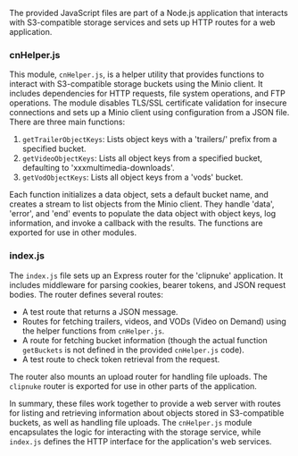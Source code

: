 The provided JavaScript files are part of a Node.js application that interacts with S3-compatible storage services and sets up HTTP routes for a web application.

### cnHelper.js
This module, `cnHelper.js`, is a helper utility that provides functions to interact with S3-compatible storage buckets using the Minio client. It includes dependencies for HTTP requests, file system operations, and FTP operations. The module disables TLS/SSL certificate validation for insecure connections and sets up a Minio client using configuration from a JSON file. There are three main functions:

1. `getTrailerObjectKeys`: Lists object keys with a 'trailers/' prefix from a specified bucket.
2. `getVideoObjectKeys`: Lists all object keys from a specified bucket, defaulting to 'xxxmultimedia-downloads'.
3. `getVodObjectKeys`: Lists all object keys from a 'vods' bucket.

Each function initializes a data object, sets a default bucket name, and creates a stream to list objects from the Minio client. They handle 'data', 'error', and 'end' events to populate the data object with object keys, log information, and invoke a callback with the results. The functions are exported for use in other modules.

### index.js
The `index.js` file sets up an Express router for the 'clipnuke' application. It includes middleware for parsing cookies, bearer tokens, and JSON request bodies. The router defines several routes:

- A test route that returns a JSON message.
- Routes for fetching trailers, videos, and VODs (Video on Demand) using the helper functions from `cnHelper.js`.
- A route for fetching bucket information (though the actual function `getBuckets` is not defined in the provided `cnHelper.js` code).
- A test route to check token retrieval from the request.

The router also mounts an upload router for handling file uploads. The `clipnuke` router is exported for use in other parts of the application.

In summary, these files work together to provide a web server with routes for listing and retrieving information about objects stored in S3-compatible buckets, as well as handling file uploads. The `cnHelper.js` module encapsulates the logic for interacting with the storage service, while `index.js` defines the HTTP interface for the application's web services.